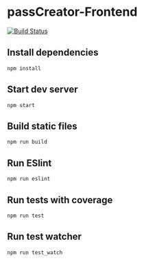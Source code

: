 # passCreator-Frontend

[![Build Status](https://travis-ci.com/on3iro/passCreator-Frontend.svg?token=tEoAwHFnMPoxDCT97vVz&branch=master)](https://travis-ci.com/on3iro/passCreator-Frontend)

## Install dependencies
`npm install`

## Start dev server
`npm start`

## Build static files
`npm run build`

## Run ESlint
`npm run eslint`

## Run tests with coverage
`npm run test`

## Run test watcher
`npm run test_watch`
